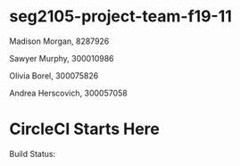 # seg2105-project-team-f19-11
Madison Morgan, 8287926

Sawyer Murphy, 300010986

Olivia Borel,  300075826

Andrea Herscovich, 300057058


# CircleCI Starts Here
Build Status: 


